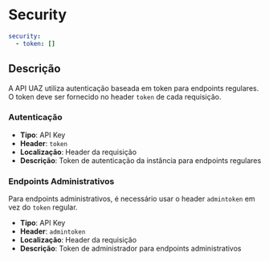 # Security

```yaml
security:
  - token: []
```

## Descrição

A API UAZ utiliza autenticação baseada em token para endpoints regulares. O token deve ser fornecido no header `token` de cada requisição.

### Autenticação

- **Tipo**: API Key
- **Header**: `token`
- **Localização**: Header da requisição
- **Descrição**: Token de autenticação da instância para endpoints regulares

### Endpoints Administrativos

Para endpoints administrativos, é necessário usar o header `admintoken` em vez do `token` regular.

- **Tipo**: API Key
- **Header**: `admintoken`
- **Localização**: Header da requisição
- **Descrição**: Token de administrador para endpoints administrativos
